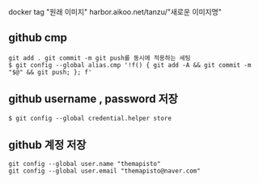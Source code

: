 docker tag "원래 이미지" harbor.aikoo.net/tanzu/"새로운 이미지명"

## github cmp ##
```
git add . git commit -m git push를 동시에 적용하는 세팅
$ git config --global alias.cmp '!f() { git add -A && git commit -m "$@" && git push; }; f'
```

## github username , password 저장
```
$ git config --global credential.helper store
```

## github 계정 저장
```
git config --global user.name "themapisto"
git config --global user.email "themapisto@naver.com"
```
